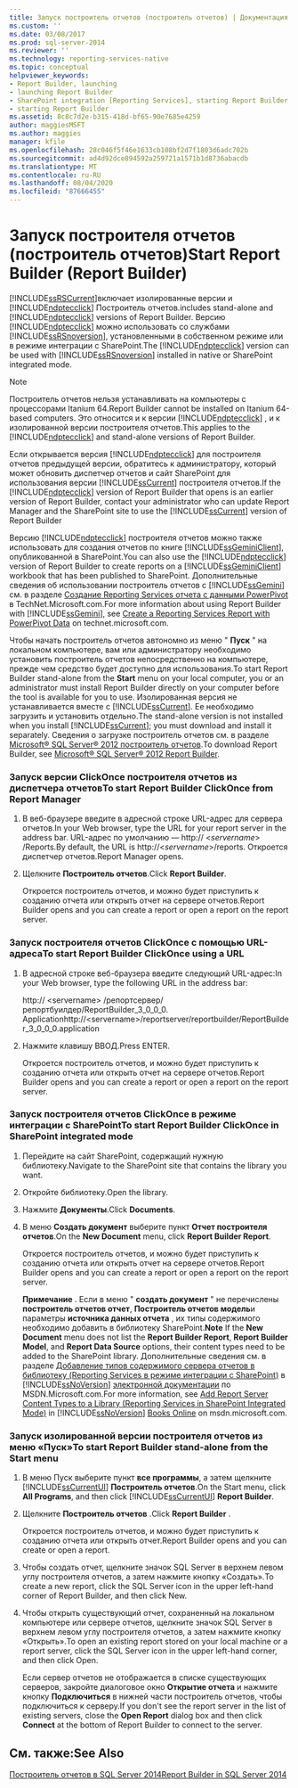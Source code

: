 ```yaml
---
title: Запуск построитель отчетов (построитель отчетов) | Документация Майкрософт
ms.custom: ''
ms.date: 03/08/2017
ms.prod: sql-server-2014
ms.reviewer: ''
ms.technology: reporting-services-native
ms.topic: conceptual
helpviewer_keywords:
- Report Builder, launching
- launching Report Builder
- SharePoint integration [Reporting Services], starting Report Builder
- starting Report Builder
ms.assetid: 8c8c7d2e-b315-418d-bf65-90e7685e4259
author: maggiesMSFT
ms.author: maggies
manager: kfile
ms.openlocfilehash: 28c046f5f46e1633cb108bf2d7f1803d6adc702b
ms.sourcegitcommit: ad4d92dce894592a259721a1571b1d8736abacdb
ms.translationtype: MT
ms.contentlocale: ru-RU
ms.lasthandoff: 08/04/2020
ms.locfileid: "87666455"
---
```

# <a name="start-report-builder-report-builder"></a><span data-ttu-id="6de29-102">Запуск построителя отчетов (построитель отчетов)</span><span class="sxs-lookup"><span data-stu-id="6de29-102">Start Report Builder (Report Builder)</span></span>
  [!INCLUDE[ssRSCurrent](../../includes/ssrscurrent-md.md)]<span data-ttu-id="6de29-103">включает изолированные версии и [!INCLUDE[ndptecclick](../../includes/ndptecclick-md.md)] Построитель отчетов.</span><span class="sxs-lookup"><span data-stu-id="6de29-103">includes stand-alone and [!INCLUDE[ndptecclick](../../includes/ndptecclick-md.md)] versions of Report Builder.</span></span> <span data-ttu-id="6de29-104">Версию [!INCLUDE[ndptecclick](../../includes/ndptecclick-md.md)] можно использовать со службами [!INCLUDE[ssRSnoversion](../../includes/ssrsnoversion-md.md)], установленными в собственном режиме или в режиме интеграции с SharePoint.</span><span class="sxs-lookup"><span data-stu-id="6de29-104">The [!INCLUDE[ndptecclick](../../includes/ndptecclick-md.md)] version can be used with [!INCLUDE[ssRSnoversion](../../includes/ssrsnoversion-md.md)] installed in native or SharePoint integrated mode.</span></span>  
  
> [!NOTE]  
>  <span data-ttu-id="6de29-105">Построитель отчетов нельзя устанавливать на компьютеры с процессорами Itanium 64.</span><span class="sxs-lookup"><span data-stu-id="6de29-105">Report Builder cannot be installed on Itanium 64-based computers.</span></span> <span data-ttu-id="6de29-106">Это относится и к версии [!INCLUDE[ndptecclick](../../includes/ndptecclick-md.md)] , и к изолированной версии построителя отчетов.</span><span class="sxs-lookup"><span data-stu-id="6de29-106">This applies to the [!INCLUDE[ndptecclick](../../includes/ndptecclick-md.md)] and stand-alone versions of Report Builder.</span></span>  
  
 <span data-ttu-id="6de29-107">Если открывается версия [!INCLUDE[ndptecclick](../../includes/ndptecclick-md.md)] для построителя отчетов предыдущей версии, обратитесь к администратору, который может обновить диспетчер отчетов и сайт SharePoint для использования версии [!INCLUDE[ssCurrent](../../includes/sscurrent-md.md)] построителя отчетов.</span><span class="sxs-lookup"><span data-stu-id="6de29-107">If the [!INCLUDE[ndptecclick](../../includes/ndptecclick-md.md)] version of Report Builder that opens is an earlier version of Report Builder, contact your administrator who can update Report Manager and the SharePoint site to use the [!INCLUDE[ssCurrent](../../includes/sscurrent-md.md)] version of Report Builder</span></span>  
  
 <span data-ttu-id="6de29-108">Версию [!INCLUDE[ndptecclick](../../includes/ndptecclick-md.md)] построителя отчетов можно также использовать для создания отчетов по книге [!INCLUDE[ssGeminiClient](../../includes/ssgeminiclient-md.md)], опубликованной в SharePoint.</span><span class="sxs-lookup"><span data-stu-id="6de29-108">You can also use the [!INCLUDE[ndptecclick](../../includes/ndptecclick-md.md)] version of Report Builder to create reports on a [!INCLUDE[ssGeminiClient](../../includes/ssgeminiclient-md.md)] workbook that has been published to SharePoint.</span></span> <span data-ttu-id="6de29-109">Дополнительные сведения об использовании построитель отчетов с [!INCLUDE[ssGemini](../../includes/ssgemini-md.md)] см. в разделе [Создание Reporting Services отчета с данными PowerPivot](https://go.microsoft.com/fwlink/?LinkId=185238) в TechNet.Microsoft.com.</span><span class="sxs-lookup"><span data-stu-id="6de29-109">For more information about using Report Builder with [!INCLUDE[ssGemini](../../includes/ssgemini-md.md)], see [Create a Reporting Services Report with PowerPivot Data](https://go.microsoft.com/fwlink/?LinkId=185238) on technet.microsoft.com.</span></span>  
  
 <span data-ttu-id="6de29-110">Чтобы начать построитель отчетов автономно из меню " **Пуск** " на локальном компьютере, вам или администратору необходимо установить построитель отчетов непосредственно на компьютере, прежде чем средство будет доступно для использования.</span><span class="sxs-lookup"><span data-stu-id="6de29-110">To start Report Builder stand-alone from the **Start** menu on your local computer, you or an administrator must install Report Builder directly on your computer before the tool is available for you to use.</span></span> <span data-ttu-id="6de29-111">Изолированная версия не устанавливается вместе с [!INCLUDE[ssCurrent](../../includes/sscurrent-md.md)]. Ее необходимо загрузить и установить отдельно.</span><span class="sxs-lookup"><span data-stu-id="6de29-111">The stand-alone version is not installed when you install [!INCLUDE[ssCurrent](../../includes/sscurrent-md.md)]; you must download and install it separately.</span></span> <span data-ttu-id="6de29-112">Сведения о загрузке построитель отчетов см. в разделе [Microsoft® SQL Server® 2012 построитель отчетов](https://go.microsoft.com/fwlink/?LinkId=401502).</span><span class="sxs-lookup"><span data-stu-id="6de29-112">To download Report Builder, see [Microsoft® SQL Server® 2012 Report Builder](https://go.microsoft.com/fwlink/?LinkId=401502).</span></span>  
  
### <a name="to-start-report-builder-clickonce-from-report-manager"></a><span data-ttu-id="6de29-113">Запуск версии ClickOnce построителя отчетов из диспетчера отчетов</span><span class="sxs-lookup"><span data-stu-id="6de29-113">To start Report Builder ClickOnce from Report Manager</span></span>  
  
1.  <span data-ttu-id="6de29-114">В веб-браузере введите в адресной строке URL-адрес для сервера отчетов.</span><span class="sxs-lookup"><span data-stu-id="6de29-114">In your Web browser, type the URL for your report server in the address bar.</span></span> <span data-ttu-id="6de29-115">URL-адрес по умолчанию — http:// \<*servername*> /Reports.</span><span class="sxs-lookup"><span data-stu-id="6de29-115">By default, the URL is http://\<*servername*>/reports.</span></span> <span data-ttu-id="6de29-116">Откроется диспетчер отчетов.</span><span class="sxs-lookup"><span data-stu-id="6de29-116">Report Manager opens.</span></span>  
  
2.  <span data-ttu-id="6de29-117">Щелкните **Построитель отчетов**.</span><span class="sxs-lookup"><span data-stu-id="6de29-117">Click **Report Builder**.</span></span>  
  
     <span data-ttu-id="6de29-118">Откроется построитель отчетов, и можно будет приступить к созданию отчета или открыть отчет на сервере отчетов.</span><span class="sxs-lookup"><span data-stu-id="6de29-118">Report Builder opens and you can create a report or open a report on the report server.</span></span>  
  
### <a name="to-start-report-builder-clickonce-using-a-url"></a><span data-ttu-id="6de29-119">Запуск построителя отчетов ClickOnce с помощью URL-адреса</span><span class="sxs-lookup"><span data-stu-id="6de29-119">To start Report Builder ClickOnce using a URL</span></span>  
  
1.  <span data-ttu-id="6de29-120">В адресной строке веб-браузера введите следующий URL-адрес:</span><span class="sxs-lookup"><span data-stu-id="6de29-120">In your Web browser, type the following URL in the address bar:</span></span>  
  
     <span data-ttu-id="6de29-121">http:// \<servername> /репортсервер/репортбуилдер/ReportBuilder_3_0_0_0. Application</span><span class="sxs-lookup"><span data-stu-id="6de29-121">http://\<servername>/reportserver/reportbuilder/ReportBuilder_3_0_0_0.application</span></span>  
  
2.  <span data-ttu-id="6de29-122">Нажмите клавишу ВВОД.</span><span class="sxs-lookup"><span data-stu-id="6de29-122">Press ENTER.</span></span>  
  
     <span data-ttu-id="6de29-123">Откроется построитель отчетов, и можно будет приступить к созданию отчета или открыть отчет на сервере отчетов.</span><span class="sxs-lookup"><span data-stu-id="6de29-123">Report Builder opens and you can create a report or open a report on the report server.</span></span>  
  
### <a name="to-start-report-builder-clickonce-in-sharepoint-integrated-mode"></a><span data-ttu-id="6de29-124">Запуск построителя отчетов ClickOnce в режиме интеграции с SharePoint</span><span class="sxs-lookup"><span data-stu-id="6de29-124">To start Report Builder ClickOnce in SharePoint integrated mode</span></span>  
  
1.  <span data-ttu-id="6de29-125">Перейдите на сайт SharePoint, содержащий нужную библиотеку.</span><span class="sxs-lookup"><span data-stu-id="6de29-125">Navigate to the SharePoint site that contains the library you want.</span></span>  
  
2.  <span data-ttu-id="6de29-126">Откройте библиотеку.</span><span class="sxs-lookup"><span data-stu-id="6de29-126">Open the library.</span></span>  
  
3.  <span data-ttu-id="6de29-127">Нажмите **Документы**.</span><span class="sxs-lookup"><span data-stu-id="6de29-127">Click **Documents**.</span></span>  
  
4.  <span data-ttu-id="6de29-128">В меню **Создать документ** выберите пункт **Отчет построителя отчетов**.</span><span class="sxs-lookup"><span data-stu-id="6de29-128">On the **New Document** menu, click **Report Builder Report**.</span></span>  
  
     <span data-ttu-id="6de29-129">Откроется построитель отчетов, и можно будет приступить к созданию отчета или открыть отчет на сервере отчетов.</span><span class="sxs-lookup"><span data-stu-id="6de29-129">Report Builder opens and you can create a report or open a report on the report server.</span></span>  
  
     <span data-ttu-id="6de29-130">**Примечание** . Если в меню " **создать документ** " не перечислены **построитель отчетов отчет**, **Построитель отчетов модель**и параметры **источника данных отчета** , их типы содержимого необходимо добавить в библиотеку SharePoint.</span><span class="sxs-lookup"><span data-stu-id="6de29-130">**Note** If the **New Document** menu does not list the **Report Builder Report**, **Report Builder Model**, and **Report Data Source** options, their content types need to be added to the SharePoint library.</span></span> <span data-ttu-id="6de29-131">Дополнительные сведения см. в разделе [Добавление типов содержимого сервера отчетов в библиотеку &#40;Reporting Services в режиме интеграции с SharePoint&#41;](../add-reporting-services-content-types-to-a-sharepoint-library.md) в [!INCLUDE[ssNoVersion](../../includes/ssnoversion-md.md)] [электронной документации](https://go.microsoft.com/fwlink/?LinkId=154888) по MSDN.Microsoft.com.</span><span class="sxs-lookup"><span data-stu-id="6de29-131">For more information, see [Add Report Server Content Types to a Library &#40;Reporting Services in SharePoint Integrated Mode&#41;](../add-reporting-services-content-types-to-a-sharepoint-library.md) in [!INCLUDE[ssNoVersion](../../includes/ssnoversion-md.md)] [Books Online](https://go.microsoft.com/fwlink/?LinkId=154888) on msdn.microsoft.com.</span></span>  
  
### <a name="to-start-report-builder-stand-alone-from-the-start-menu"></a><span data-ttu-id="6de29-132">Запуск изолированной версии построителя отчетов из меню «Пуск»</span><span class="sxs-lookup"><span data-stu-id="6de29-132">To start Report Builder stand-alone from the Start menu</span></span>  
  
1.  <span data-ttu-id="6de29-133">В меню Пуск выберите пункт **все программы**, а затем щелкните [!INCLUDE[ssCurrentUI](../../includes/sscurrentui-md.md)] **Построитель отчетов**.</span><span class="sxs-lookup"><span data-stu-id="6de29-133">On the Start menu, click **All Programs**, and then click [!INCLUDE[ssCurrentUI](../../includes/sscurrentui-md.md)] **Report Builder**.</span></span>  
  
2.  <span data-ttu-id="6de29-134">Щелкните **Построитель отчетов** .</span><span class="sxs-lookup"><span data-stu-id="6de29-134">Click **Report Builder** .</span></span>  
  
     <span data-ttu-id="6de29-135">Откроется построитель отчетов, и можно будет приступить к созданию отчета или открыть отчет.</span><span class="sxs-lookup"><span data-stu-id="6de29-135">Report Builder opens and you can create or open a report.</span></span>  
  
3.  <span data-ttu-id="6de29-136">Чтобы создать отчет, щелкните значок SQL Server в верхнем левом углу построителя отчетов, а затем нажмите кнопку «Создать».</span><span class="sxs-lookup"><span data-stu-id="6de29-136">To create a new report, click the SQL Server icon in the upper left-hand corner of Report Builder, and then click New.</span></span>  
  
4.  <span data-ttu-id="6de29-137">Чтобы открыть существующий отчет, сохраненный на локальном компьютере или сервере отчетов, щелкните значок SQL Server в верхнем левом углу построителя отчетов, а затем нажмите кнопку «Открыть».</span><span class="sxs-lookup"><span data-stu-id="6de29-137">To open an existing report stored on your local machine or a report server, click the SQL Server icon in the upper left-hand corner, and then click Open.</span></span>  
  
     <span data-ttu-id="6de29-138">Если сервер отчетов не отображается в списке существующих серверов, закройте диалоговое окно **Открытие отчета** и нажмите кнопку **Подключиться** в нижней части построитель отчетов, чтобы подключиться к серверу.</span><span class="sxs-lookup"><span data-stu-id="6de29-138">If you don't see the report server in the list of existing servers, close the **Open Report** dialog box and then click **Connect** at the bottom of Report Builder to connect to the server.</span></span>  
  
## <a name="see-also"></a><span data-ttu-id="6de29-139">См. также:</span><span class="sxs-lookup"><span data-stu-id="6de29-139">See Also</span></span>  
 [<span data-ttu-id="6de29-140">Построитель отчетов в SQL Server 2014</span><span class="sxs-lookup"><span data-stu-id="6de29-140">Report Builder in SQL Server 2014</span></span>](report-builder-in-sql-server-2016.md)  
  
  
